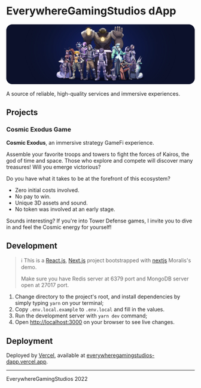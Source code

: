 # EverywhereGamingStudios dApp

![header](header.webp)

A source of reliable, high-quality services and immersive experiences.

## Projects

### Cosmic Exodus Game

**Cosmic Exodus**, an immersive strategy GameFi experience.

Assemble your favorite troops and towers to fight the forces of Kairos,
the god of time and space. Those who explore and compete will discover many treasures!
Will you emerge victorious?

Do you have what it takes to be at the forefront of this ecosystem?

* Zero initial costs involved.
* No pay to win.
* Unique 3D assets and sound.
* No token was involved at an early stage.

Sounds interesting? If you're into Tower Defense games, I invite you to dive in and feel the Cosmic energy for yourself!


## Development

> :information_source: This is a [React.js](https://reactjs.org/), [Next.js](https://nextjs.org/) project bootstrapped with [nextjs](https://github.com/MoralisWeb3/Moralis-JS-SDK/tree/main/demos/nextjs) Moralis's demo.
>
> Make sure you have Redis server at 6379 port and MongoDB server open at 27017 port.

1. Change directory to the project's root, and install dependencies by simply typing `yarn` on your terminal;
2. Copy `.env.local.example` to `.env.local` and fill in the values.
3. Run the development server with `yarn dev` command;
4. Open [http://localhost:3000](http://localhost:3000) on your browser to see live changes.

## Deployment

Deployed by [Vercel](https://vercel.com/), available at [everywheregamingstudios-dapp.vercel.app](https://everywheregamingstudios-dapp.vercel.app/).

---

EverywhereGamingStudios 2022
